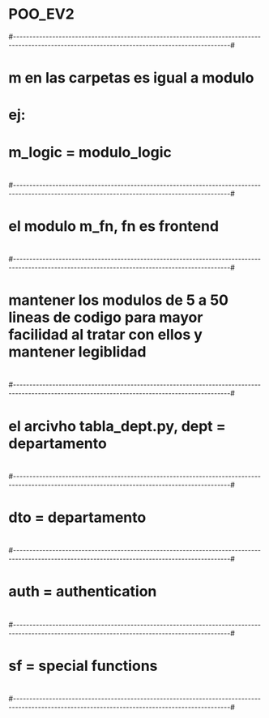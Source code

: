 # POO_EV2

#------------------------------------------------------------------------------------------------------------------------------------------------#
#
# m en las carpetas es igual a modulo
#
# ej:
#   m_logic = modulo_logic
#
#------------------------------------------------------------------------------------------------------------------------------------------------#
#
# el modulo m_fn, fn es frontend
#
#------------------------------------------------------------------------------------------------------------------------------------------------#
#
# mantener los modulos de 5 a 50 lineas de codigo para mayor facilidad al tratar con ellos y mantener legiblidad
#
#------------------------------------------------------------------------------------------------------------------------------------------------#
#
# el arcivho tabla_dept.py, dept = departamento
#
#------------------------------------------------------------------------------------------------------------------------------------------------#
#
# dto = departamento
#
#------------------------------------------------------------------------------------------------------------------------------------------------#
#
# auth = authentication
#
#------------------------------------------------------------------------------------------------------------------------------------------------#
#
# sf = special functions
#
#------------------------------------------------------------------------------------------------------------------------------------------------#

